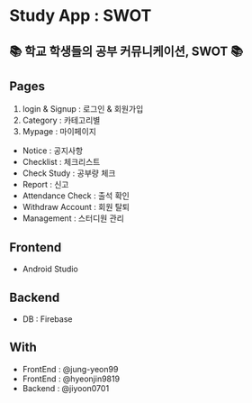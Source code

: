 # Study App : SWOT


## 📚 학교 학생들의 공부 커뮤니케이션, SWOT 📚

## Pages
1. login & Signup : 로그인 & 회원가입
2. Category : 카테고리별
3. Mypage : 마이페이지
  - Notice : 공지사항
  - Checklist : 체크리스트
  - Check Study : 공부량 체크
  - Report : 신고
  - Attendance Check : 출석 확인
  - Withdraw Account : 회원 탈퇴
  - Management : 스터디원 관리

## Frontend

- Android Studio

## Backend

- DB : Firebase

## With
- FrontEnd : @jung-yeon99
- FrontEnd : @hyeonjin9819
- Backend : @jiyoon0701
